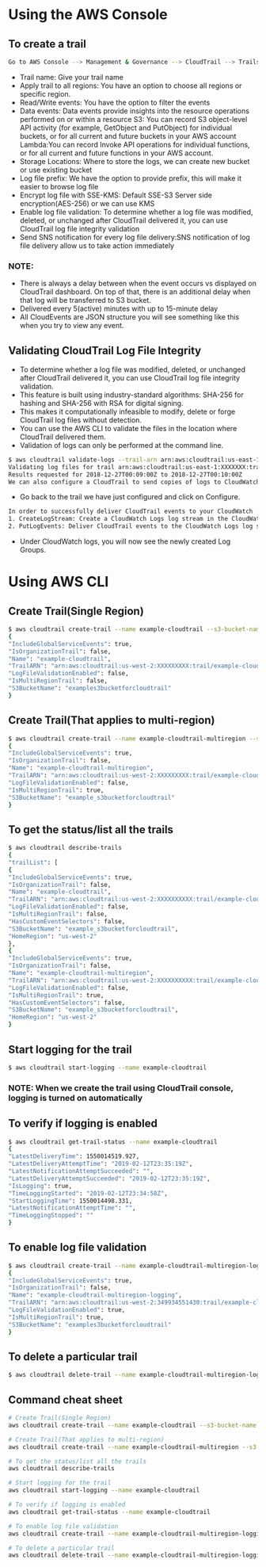 # Using the AWS Console

## To create a trail

```sh
Go to AWS Console --> Management & Governance --> CloudTrail --> Trails --> Create trail
```

* Trail name: Give your trail name
* Apply trail to all regions: You have an option to choose all regions or specific region.
* Read/Write events: You have the option to filter the events
* Data events: Data events provide insights into the resource operations performed on or within a resource
S3: You can record S3 object-level API activity (for example, GetObject and  PutObject) for individual buckets, or for all current and future buckets  in your AWS account
Lambda:You can record Invoke API operations for individual functions, or for all current and future functions in your AWS account.
* Storage Locations: Where to store the logs, we can create new bucket or use existing bucket
* Log file prefix: We have the option to provide prefix, this will make it easier to browse log file
* Encrypt log file with SSE-KMS: Default SSE-S3 Server side encryption(AES-256) or we can use KMS
* Enable log file validation: To determine whether a log file was modified, deleted, or unchanged after CloudTrail delivered it, you can use CloudTrail log file integrity validation
* Send SNS notification for every log file delivery:SNS notification of log file delivery allow us to take action immediately


### NOTE:

* There is always a delay between when the event occurs vs displayed on CloudTrail dashboard. On top of that, there is an additional delay when that log will be transferred to S3 bucket.
* Delivered every 5(active) minutes with up to 15-minute delay
* All CloudEvents are JSON structure you will see something like this when you try to view any event.

## Validating CloudTrail Log File Integrity

* To determine whether a log file was modified, deleted, or unchanged after CloudTrail delivered it, you can use CloudTrail log file integrity validation.
* This feature is built using industry-standard algorithms: SHA-256 for hashing and SHA-256 with RSA for digital signing.
* This makes it computationally infeasible to modify, delete or forge CloudTrail log files without detection.
* You can use the AWS CLI to validate the files in the location where CloudTrail delivered them.
* Validation of logs can only be performed at the command line.

```sh
$ aws cloudtrail validate-logs --trail-arn arn:aws:cloudtrail:us-east-1:XXXXXXX:trail/examplecloudtrail --start-time  2018-12-27T00:09:00Z  --end-time 2018-12-27T00:10:00Z  --verbose
Validating log files for trail arn:aws:cloudtrail:us-east-1:XXXXXXX:trail/examplecloudtrail between 2018-12-27T00:09:00Z and 2018-12-27T00:10:00Z
Results requested for 2018-12-27T00:09:00Z to 2018-12-27T00:10:00Z
We can also configure a CloudTrail to send copies of logs to CloudWatch Logs(a central location which aggregates logs)
```
* Go back to the trail we have just configured and click on Configure.
```sh
In order to successfully deliver CloudTrail events to your CloudWatch  Logs log group, CloudTrail will assume the role you are creating or  specifying. Assuming the role grants CloudTrail permissions to two  CloudWatch Logs API calls:
1. CreateLogStream: Create a CloudWatch Logs log stream in the CloudWatch Logs log group you specify
2. PutLogEvents: Deliver CloudTrail events to the CloudWatch Logs log stream
 ```

 * Under CloudWatch logs, you will now see the newly created Log Groups.

# Using AWS CLI
## Create Trail(Single Region)
```sh
$ aws cloudtrail create-trail --name example-cloudtrail --s3-bucket-name example_s3bucketforcloudtrail
{
"IncludeGlobalServiceEvents": true,
"IsOrganizationTrail": false,
"Name": "example-cloudtrail",
"TrailARN": "arn:aws:cloudtrail:us-west-2:XXXXXXXXX:trail/example-cloudtrail",
"LogFileValidationEnabled": false,
"IsMultiRegionTrail": false,
"S3BucketName": "examples3bucketforcloudtrail"
}
```

## Create Trail(That applies to multi-region)

```sh
$ aws cloudtrail create-trail --name example-cloudtrail-multiregion --s3-bucket-name example_s3bucketforcloudtrail --is-multi-region-trail
{
"IncludeGlobalServiceEvents": true,
"IsOrganizationTrail": false,
"Name": "example-cloudtrail-multiregion",
"TrailARN": "arn:aws:cloudtrail:us-west-2:XXXXXXXXX:trail/example-cloudtrail-multiregion",
"LogFileValidationEnabled": false,
"IsMultiRegionTrail": true,
"S3BucketName": "example_s3bucketforcloudtrail"
}
```

## To get the status/list all the trails

```sh
$ aws cloudtrail describe-trails
{
"trailList": [
{
"IncludeGlobalServiceEvents": true,
"IsOrganizationTrail": false,
"Name": "example-cloudtrail",
"TrailARN": "arn:aws:cloudtrail:us-west-2:XXXXXXXXXX:trail/example-cloudtrail",
"LogFileValidationEnabled": false,
"IsMultiRegionTrail": false,
"HasCustomEventSelectors": false,
"S3BucketName": "example_s3bucketforcloudtrail",
"HomeRegion": "us-west-2"
},
{
"IncludeGlobalServiceEvents": true,
"IsOrganizationTrail": false,
"Name": "example-cloudtrail-multiregion",
"TrailARN": "arn:aws:cloudtrail:us-west-2:XXXXXXXXXX:trail/example-cloudtrail-multiregion",
"LogFileValidationEnabled": false,
"IsMultiRegionTrail": true,
"HasCustomEventSelectors": false,
"S3BucketName": "example_s3bucketforcloudtrail",
"HomeRegion": "us-west-2"
}
```

## Start logging for the trail
```sh
$ aws cloudtrail start-logging --name example-cloudtrail
```
### NOTE: When we create the trail using CloudTrail console, logging is turned on automatically

## To verify if logging is enabled

```sh
$ aws cloudtrail get-trail-status --name example-cloudtrail
{
"LatestDeliveryTime": 1550014519.927,
"LatestDeliveryAttemptTime": "2019-02-12T23:35:19Z",
"LatestNotificationAttemptSucceeded": "",
"LatestDeliveryAttemptSucceeded": "2019-02-12T23:35:19Z",
"IsLogging": true,
"TimeLoggingStarted": "2019-02-12T23:34:58Z",
"StartLoggingTime": 1550014498.331,
"LatestNotificationAttemptTime": "",
"TimeLoggingStopped": ""
}
```
## To enable log file validation

```sh
$ aws cloudtrail create-trail --name example-cloudtrail-multiregion-logging --s3-bucket-name examples3bucketforcloudtrail --is-multi-region-trail --enable-log-file-validation
{
"IncludeGlobalServiceEvents": true,
"IsOrganizationTrail": false,
"Name": "example-cloudtrail-multiregion-logging",
"TrailARN": "arn:aws:cloudtrail:us-west-2:349934551430:trail/example-cloudtrail-multiregion-logging",
"LogFileValidationEnabled": true,
"IsMultiRegionTrail": true,
"S3BucketName": "examples3bucketforcloudtrail"
}
```

## To delete a particular trail

```sh
$ aws cloudtrail delete-trail --name example-cloudtrail-multiregion-logging
```

## Command cheat sheet

```sh
# Create Trail(Single Region)
aws cloudtrail create-trail --name example-cloudtrail --s3-bucket-name examples3bucketforcloudtrail

# Create Trail(That applies to multi-region)
aws cloudtrail create-trail --name example-cloudtrail-multiregion --s3-bucket-name examples3bucketforcloudtrail --is-multi-region-trail

# To get the status/list all the trails
aws cloudtrail describe-trails

# Start logging for the trail
aws cloudtrail start-logging --name example-cloudtrail

# To verify if logging is enabled
aws cloudtrail get-trail-status --name example-cloudtrail

# To enable log file validation
aws cloudtrail create-trail --name example-cloudtrail-multiregion-logging --s3-bucket-name examples3bucketforcloudtrail --is-multi-region-trail --enable-log-file-validation

# To delete a particular trail
aws cloudtrail delete-trail --name example-cloudtrail-multiregion-logging
```
